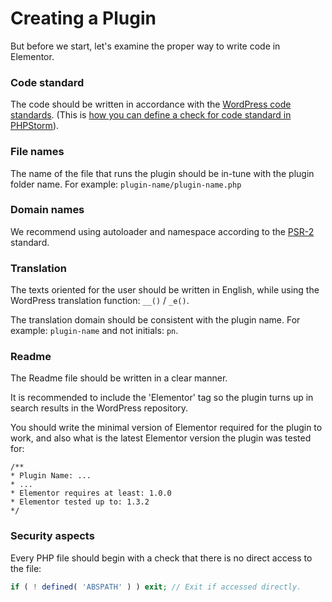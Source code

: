 # Creating a Plugin

But before we start, let's examine the proper way to write code in Elementor.

### Code standard
The code should be written in accordance with the [WordPress code standards](https://codex.wordpress.org/WordPress_Coding_Standards). (This is [how you can define a check for code standard in PHPStorm](https://kellenmace.com/set-up-php-codesniffer-in-phpstorm-with-wordpress-coding-standards/)).

### File names
The name of the file that runs the plugin should be in-tune with the plugin folder name. For example: `plugin-name/plugin-name.php`

### Domain names
We recommend using autoloader and namespace according to the [PSR-2](http://www.php-fig.org/psr/psr-2/) standard.


### Translation
The texts oriented for the user should be written in English, while using the WordPress translation function:  `__()` / `_e()`.

The translation domain should be consistent with the plugin name. For example: `plugin-name` and not initials: `pn`.

### Readme
The Readme file should be written in a clear manner.

It is recommended to include the 'Elementor' tag so the plugin turns up in search results in the WordPress repository.

You should write the minimal version of Elementor required for the plugin to work, and also what is the latest Elementor version the plugin was tested for:

``` 
/**
* Plugin Name: ...
* ...
* Elementor requires at least: 1.0.0
* Elementor tested up to: 1.3.2
*/
```

### Security aspects
Every PHP file should begin with a check that there is no direct access to the file:

```php
if ( ! defined( 'ABSPATH' ) ) exit; // Exit if accessed directly.
```
